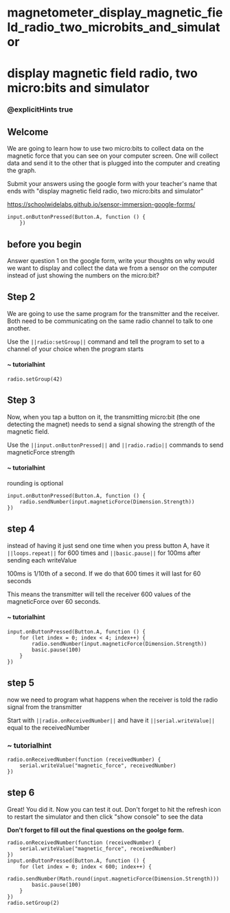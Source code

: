 # magnetometer_display_magnetic_field_radio_two_microbits_and_simulator
# display magnetic field radio, two micro:bits and simulator
### @explicitHints true

## Welcome

We are going to learn how to use two micro:bits to collect data on the magnetic force that you can see on your computer screen. One will collect data and send it to the other that is plugged into the computer and creating the graph.

Submit your answers using the google form with your teacher's name that ends with "display magnetic field radio, two micro:bits and simulator"

https://schoolwidelabs.github.io/sensor-immersion-google-forms/ 

```template
input.onButtonPressed(Button.A, function () {
	})
```

## before you begin

Answer question 1 on the google form, write your thoughts on why would we want to display and collect the data we from a sensor on the computer instead of just showing the numbers on the micro:bit?

## Step 2
We are going to use the same program for the transmitter and the receiver. Both need to be communicating on the same radio channel to talk to one another.

Use the ``||radio:setGroup||`` command and tell the program to set to a channel of your choice when the program starts

#### ~ tutorialhint
```blocks
radio.setGroup(42)
```

## Step 3
Now, when you tap a button on it, the transmitting micro:bit (the one detecting the magnet) needs to send a signal showing the strength of the magnetic field. 

Use the ``||input.onButtonPressed||`` and ``||radio.radio||`` commands to send magneticForce strength

#### ~ tutorialhint
rounding is optional
```blocks
input.onButtonPressed(Button.A, function () {
    radio.sendNumber(input.magneticForce(Dimension.Strength))
})
```

## step 4 
instead of having it just send one time when you press button A, have it ``||loops.repeat||`` for 600 times and ``||basic.pause||`` for 100ms after sending each writeValue

100ms is 1/10th of a second. If we do that 600 times it will last for 60 seconds

This means the transmitter will tell the receiver 600 values of the magneticForce over 60 seconds.

#### ~ tutorialhint
```blocks
input.onButtonPressed(Button.A, function () {
    for (let index = 0; index < 4; index++) {
        radio.sendNumber(input.magneticForce(Dimension.Strength))
        basic.pause(100)
    }
})
```

## step 5
now we need to program what happens when the receiver is told the radio signal from the transmitter

Start with ``||radio.onReceivedNumber||`` and have it ``||serial.writeValue||`` equal to the receivedNumber

### ~ tutorialhint
```blocks
radio.onReceivedNumber(function (receivedNumber) {
    serial.writeValue("magnetic_force", receivedNumber)
})
```

## step 6
Great! You did it. Now you can test it out. Don't forget to hit the refresh icon to restart the simulator and then click "show console" to see the data

**Don't forget to fill out the final questions on the goolge form.**

```ghost
radio.onReceivedNumber(function (receivedNumber) {
    serial.writeValue("magnetic_force", receivedNumber)
})
input.onButtonPressed(Button.A, function () {
    for (let index = 0; index < 600; index++) {
        radio.sendNumber(Math.round(input.magneticForce(Dimension.Strength)))
        basic.pause(100)
    }
})
radio.setGroup(2)
```
